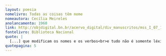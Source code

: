 ```yaml
---
layout: poesia
nomelivro: Todas as coisas têm nome
nomeautora: Cecília Meireles
anolancamento: 1960
link: http://objdigital.bn.br/acervo_digital/div_manuscritos/mss_I_07_12_033A_n18/mss_I_07_12_033A_n18.pdf
fontelivro: Biblioteca Nacional
quote: |
  [...] que modificam os nomes e os verbos<br>e tudo não é somente léxico e sintaxe<br>Assim tenho visto.
quotepagina: 5
---
```

